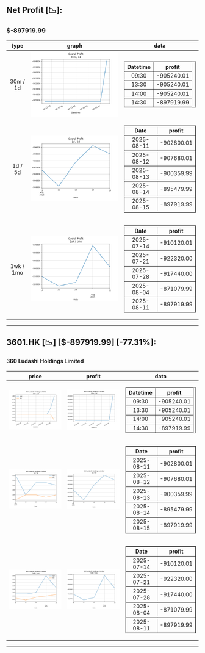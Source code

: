 ## Net Profit [📉]:
### $-897919.99
|type|graph|data|
|:---:|:---:|:---:|
|30m / 1d|![net_profit](image/overall_30m-1d.png)|<table border="1" class="dataframe"> <thead> <tr style="text-align: center;"> <th>Datetime</th> <th>profit</th> </tr> </thead> <tbody> <tr> <td>09:30</td> <td>-905240.01</td> </tr> <tr> <td>13:30</td> <td>-905240.01</td> </tr> <tr> <td>14:00</td> <td>-905240.01</td> </tr> <tr> <td>14:30</td> <td>-897919.99</td> </tr> </tbody></table>|
|1d / 5d|![net_profit](image/overall_1d-5d.png)|<table border="1" class="dataframe"> <thead> <tr style="text-align: center;"> <th>Date</th> <th>profit</th> </tr> </thead> <tbody> <tr> <td>2025-08-11</td> <td>-902800.01</td> </tr> <tr> <td>2025-08-12</td> <td>-907680.01</td> </tr> <tr> <td>2025-08-13</td> <td>-900359.99</td> </tr> <tr> <td>2025-08-14</td> <td>-895479.99</td> </tr> <tr> <td>2025-08-15</td> <td>-897919.99</td> </tr> </tbody></table>|
|1wk / 1mo|![net_profit](image/overall_1wk-1mo.png)|<table border="1" class="dataframe"> <thead> <tr style="text-align: center;"> <th>Date</th> <th>profit</th> </tr> </thead> <tbody> <tr> <td>2025-07-14</td> <td>-910120.01</td> </tr> <tr> <td>2025-07-21</td> <td>-922320.00</td> </tr> <tr> <td>2025-07-28</td> <td>-917440.00</td> </tr> <tr> <td>2025-08-04</td> <td>-871079.99</td> </tr> <tr> <td>2025-08-11</td> <td>-897919.99</td> </tr> </tbody></table>|
---
## 3601.HK [📉] [$-897919.99] [-77.31%]:
#### 360 Ludashi Holdings Limited
|price|profit|data|
|:---:|:---:|:---:|
|![price](image/3601.HK_30m-1d_price.png)|![profit](image/3601.HK_30m-1d_profit.png)|<table border="1" class="dataframe"> <thead> <tr style="text-align: center;"> <th>Datetime</th> <th>profit</th> </tr> </thead> <tbody> <tr> <td>09:30</td> <td>-905240.01</td> </tr> <tr> <td>13:30</td> <td>-905240.01</td> </tr> <tr> <td>14:00</td> <td>-905240.01</td> </tr> <tr> <td>14:30</td> <td>-897919.99</td> </tr> </tbody></table>|
|![price](image/3601.HK_1d-5d_price.png)|![profit](image/3601.HK_1d-5d_profit.png)|<table border="1" class="dataframe"> <thead> <tr style="text-align: center;"> <th>Date</th> <th>profit</th> </tr> </thead> <tbody> <tr> <td>2025-08-11</td> <td>-902800.01</td> </tr> <tr> <td>2025-08-12</td> <td>-907680.01</td> </tr> <tr> <td>2025-08-13</td> <td>-900359.99</td> </tr> <tr> <td>2025-08-14</td> <td>-895479.99</td> </tr> <tr> <td>2025-08-15</td> <td>-897919.99</td> </tr> </tbody></table>|
|![price](image/3601.HK_1wk-1mo_price.png)|![profit](image/3601.HK_1wk-1mo_profit.png)|<table border="1" class="dataframe"> <thead> <tr style="text-align: center;"> <th>Date</th> <th>profit</th> </tr> </thead> <tbody> <tr> <td>2025-07-14</td> <td>-910120.01</td> </tr> <tr> <td>2025-07-21</td> <td>-922320.00</td> </tr> <tr> <td>2025-07-28</td> <td>-917440.00</td> </tr> <tr> <td>2025-08-04</td> <td>-871079.99</td> </tr> <tr> <td>2025-08-11</td> <td>-897919.99</td> </tr> </tbody></table>|
---

